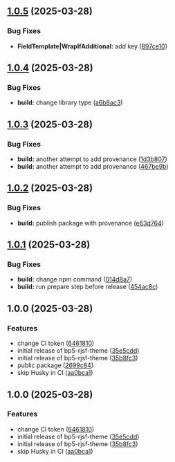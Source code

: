 ## [1.0.5](https://github.com/anikitenko/bp5-rjsf-theme/compare/v1.0.4...v1.0.5) (2025-03-28)

### Bug Fixes

* **FieldTemplate|WrapIfAdditional:** add key ([897ce10](https://github.com/anikitenko/bp5-rjsf-theme/commit/897ce1086d24bfbb9492284a958948ad258f8a28))

## [1.0.4](https://github.com/anikitenko/bp5-rjsf-theme/compare/v1.0.3...v1.0.4) (2025-03-28)

### Bug Fixes

* **build:** change library type ([a6b8ac3](https://github.com/anikitenko/bp5-rjsf-theme/commit/a6b8ac3eb52fd79b1118384aaf138a116dfc5fc5))

## [1.0.3](https://github.com/anikitenko/bp5-rjsf-theme/compare/v1.0.2...v1.0.3) (2025-03-28)

### Bug Fixes

* **build:** another attempt to add provenance ([1d3b807](https://github.com/anikitenko/bp5-rjsf-theme/commit/1d3b807e6cc222762e9d4fa2eabbdc9e8bc7279f))
* **build:** another attempt to add provenance ([467be9b](https://github.com/anikitenko/bp5-rjsf-theme/commit/467be9b058f82432f0c6f411229c35f1af73c2a6))

## [1.0.2](https://github.com/anikitenko/bp5-rjsf-theme/compare/v1.0.1...v1.0.2) (2025-03-28)

### Bug Fixes

* **build:** publish package with provenance ([e63d764](https://github.com/anikitenko/bp5-rjsf-theme/commit/e63d7649a5054c65855463819a807301d45e1c28))

## [1.0.1](https://github.com/anikitenko/bp5-rjsf-theme/compare/v1.0.0...v1.0.1) (2025-03-28)

### Bug Fixes

* **build:** change npm command ([014d8a7](https://github.com/anikitenko/bp5-rjsf-theme/commit/014d8a72f99f0f6c1d13943dd4cbd62fc5f1ee0b))
* **build:** run prepare step before release ([454ac8c](https://github.com/anikitenko/bp5-rjsf-theme/commit/454ac8c44fe2362634d34bfb85f5143e3666047a))

## 1.0.0 (2025-03-28)

### Features

* change CI token ([6461810](https://github.com/anikitenko/bp5-rjsf-theme/commit/6461810bb35d1d2515d6e458be2e6d70383acb72))
* initial release of bp5-rjsf-theme ([35e5cdd](https://github.com/anikitenko/bp5-rjsf-theme/commit/35e5cdd5cd3b4369207463b3e8da523e88483a5a))
* initial release of bp5-rjsf-theme ([35b8fc3](https://github.com/anikitenko/bp5-rjsf-theme/commit/35b8fc3bdeb5014b1fc316098c468d79cc60f371))
* public package ([2699c84](https://github.com/anikitenko/bp5-rjsf-theme/commit/2699c845730a9078ad6deebf79df06ec3bd010f3))
* skip Husky in CI ([aa0bca1](https://github.com/anikitenko/bp5-rjsf-theme/commit/aa0bca12ff807acec4baeb98df1336e15ce10741))

## 1.0.0 (2025-03-28)

### Features

* change CI token ([6461810](https://github.com/anikitenko/bp5-rjsf-theme/commit/6461810bb35d1d2515d6e458be2e6d70383acb72))
* initial release of bp5-rjsf-theme ([35e5cdd](https://github.com/anikitenko/bp5-rjsf-theme/commit/35e5cdd5cd3b4369207463b3e8da523e88483a5a))
* initial release of bp5-rjsf-theme ([35b8fc3](https://github.com/anikitenko/bp5-rjsf-theme/commit/35b8fc3bdeb5014b1fc316098c468d79cc60f371))
* skip Husky in CI ([aa0bca1](https://github.com/anikitenko/bp5-rjsf-theme/commit/aa0bca12ff807acec4baeb98df1336e15ce10741))

